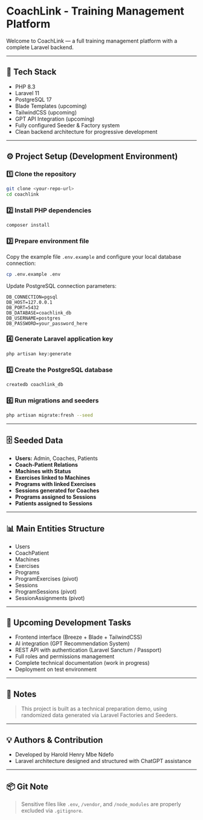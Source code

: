 # CoachLink - Training Management Platform

Welcome to CoachLink — a full training management platform with a complete Laravel backend.

---

## 🚀 Tech Stack

- PHP 8.3
- Laravel 11
- PostgreSQL 17
- Blade Templates (upcoming)
- TailwindCSS (upcoming)
- GPT API Integration (upcoming)
- Fully configured Seeder & Factory system
- Clean backend architecture for progressive development

---

## ⚙️ Project Setup (Development Environment)

### 1️⃣ Clone the repository

```bash
git clone <your-repo-url>
cd coachlink
```

### 2️⃣ Install PHP dependencies

```bash
composer install
```

### 3️⃣ Prepare environment file

Copy the example file `.env.example` and configure your local database connection:

```bash
cp .env.example .env
```

Update PostgreSQL connection parameters:

```env
DB_CONNECTION=pgsql
DB_HOST=127.0.0.1
DB_PORT=5432
DB_DATABASE=coachlink_db
DB_USERNAME=postgres
DB_PASSWORD=your_password_here
```

### 4️⃣ Generate Laravel application key

```bash
php artisan key:generate
```

### 5️⃣ Create the PostgreSQL database

```bash
createdb coachlink_db
```

### 6️⃣ Run migrations and seeders

```bash
php artisan migrate:fresh --seed
```

---

## 🗄️ Seeded Data

- **Users:** Admin, Coaches, Patients
- **Coach-Patient Relations**
- **Machines with Status**
- **Exercises linked to Machines**
- **Programs with linked Exercises**
- **Sessions generated for Coaches**
- **Programs assigned to Sessions**
- **Patients assigned to Sessions**

---

## 📊 Main Entities Structure

- Users
- CoachPatient
- Machines
- Exercises
- Programs
- ProgramExercises (pivot)
- Sessions
- ProgramSessions (pivot)
- SessionAssignments (pivot)

---

## 🚧 Upcoming Development Tasks

- Frontend interface (Breeze + Blade + TailwindCSS)
- AI integration (GPT Recommendation System)
- REST API with authentication (Laravel Sanctum / Passport)
- Full roles and permissions management
- Complete technical documentation (work in progress)
- Deployment on test environment

---

## 📄 Notes

> This project is built as a technical preparation demo, using randomized data generated via Laravel Factories and Seeders.

---

## 💡 Authors & Contribution

- Developed by Harold Henry Mbe Ndefo
- Laravel architecture designed and structured with ChatGPT assistance

---

## 📦 Git Note

> Sensitive files like `.env`, `/vendor`, and `/node_modules` are properly excluded via `.gitignore`.